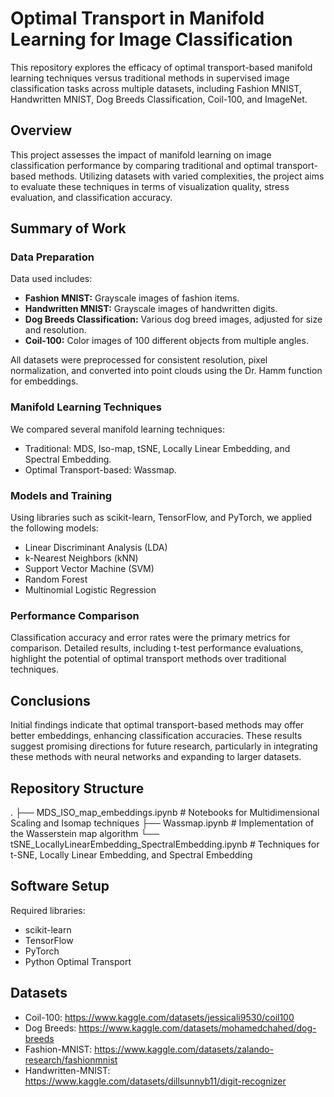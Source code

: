 # Optimal Transport in Manifold Learning for Image Classification

This repository explores the efficacy of optimal transport-based manifold learning techniques versus traditional methods in supervised image classification tasks across multiple datasets, including Fashion MNIST, Handwritten MNIST, Dog Breeds Classification, Coil-100, and ImageNet.

## Overview

This project assesses the impact of manifold learning on image classification performance by comparing traditional and optimal transport-based methods. Utilizing datasets with varied complexities, the project aims to evaluate these techniques in terms of visualization quality, stress evaluation, and classification accuracy.

## Summary of Work

### Data Preparation
Data used includes:
- **Fashion MNIST:** Grayscale images of fashion items.
- **Handwritten MNIST:** Grayscale images of handwritten digits.
- **Dog Breeds Classification:** Various dog breed images, adjusted for size and resolution.
- **Coil-100:** Color images of 100 different objects from multiple angles.

All datasets were preprocessed for consistent resolution, pixel normalization, and converted into point clouds using the Dr. Hamm function for embeddings.

### Manifold Learning Techniques
We compared several manifold learning techniques:
- Traditional: MDS, Iso-map, tSNE, Locally Linear Embedding, and Spectral Embedding.
- Optimal Transport-based: Wassmap.

### Models and Training
Using libraries such as scikit-learn, TensorFlow, and PyTorch, we applied the following models:
- Linear Discriminant Analysis (LDA)
- k-Nearest Neighbors (kNN)
- Support Vector Machine (SVM)
- Random Forest
- Multinomial Logistic Regression

### Performance Comparison
Classification accuracy and error rates were the primary metrics for comparison. Detailed results, including t-test performance evaluations, highlight the potential of optimal transport methods over traditional techniques.

## Conclusions
Initial findings indicate that optimal transport-based methods may offer better embeddings, enhancing classification accuracies. These results suggest promising directions for future research, particularly in integrating these methods with neural networks and expanding to larger datasets.

## Repository Structure
.
├── MDS_ISO_map_embeddings.ipynb       # Notebooks for Multidimensional Scaling and Isomap techniques
├── Wassmap.ipynb                      # Implementation of the Wasserstein map algorithm
└── tSNE_LocallyLinearEmbedding_SpectralEmbedding.ipynb   # Techniques for t-SNE, Locally Linear Embedding, and Spectral Embedding

## Software Setup
Required libraries:
- scikit-learn
- TensorFlow
- PyTorch
- Python Optimal Transport

## Datasets
* Coil-100: https://www.kaggle.com/datasets/jessicali9530/coil100
* Dog Breeds: https://www.kaggle.com/datasets/mohamedchahed/dog-breeds
* Fashion-MNIST: https://www.kaggle.com/datasets/zalando-research/fashionmnist
* Handwritten-MNIST: https://www.kaggle.com/datasets/dillsunnyb11/digit-recognizer

 


